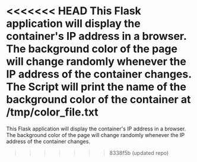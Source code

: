 <<<<<<< HEAD
This Flask application will display the container's IP address in a browser. 
The background color of the page will change randomly whenever the IP address of the container changes.
The Script will print the name of the background color of the container at /tmp/color_file.txt
=======
This Flask application will display the container's IP address in a browser. 
The background color of the page will change randomly whenever the IP address of the container changes.
>>>>>>> 8338f5b (updated repo)
